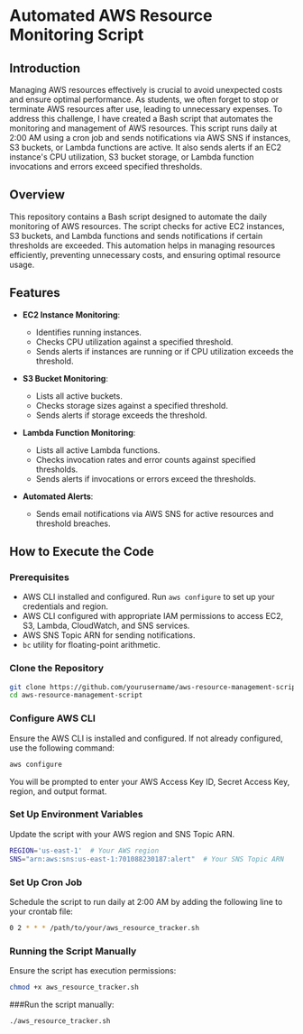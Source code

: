 # Automated AWS Resource Monitoring Script

## Introduction

Managing AWS resources effectively is crucial to avoid unexpected costs and ensure optimal performance. As students, we often forget to stop or terminate AWS resources after use, leading to unnecessary expenses. To address this challenge, I have created a Bash script that automates the monitoring and management of AWS resources. This script runs daily at 2:00 AM using a cron job and sends notifications via AWS SNS if instances, S3 buckets, or Lambda functions are active. It also sends alerts if an EC2 instance's CPU utilization, S3 bucket storage, or Lambda function invocations and errors exceed specified thresholds.

## Overview

This repository contains a Bash script designed to automate the daily monitoring of AWS resources. The script checks for active EC2 instances, S3 buckets, and Lambda functions and sends notifications if certain thresholds are exceeded. This automation helps in managing resources efficiently, preventing unnecessary costs, and ensuring optimal resource usage.

## Features

- **EC2 Instance Monitoring**:
  - Identifies running instances.
  - Checks CPU utilization against a specified threshold.
  - Sends alerts if instances are running or if CPU utilization exceeds the threshold.

- **S3 Bucket Monitoring**:
  - Lists all active buckets.
  - Checks storage sizes against a specified threshold.
  - Sends alerts if storage exceeds the threshold.

- **Lambda Function Monitoring**:
  - Lists all active Lambda functions.
  - Checks invocation rates and error counts against specified thresholds.
  - Sends alerts if invocations or errors exceed the thresholds.

- **Automated Alerts**:
  - Sends email notifications via AWS SNS for active resources and threshold breaches.

## How to Execute the Code

### Prerequisites

- AWS CLI installed and configured. Run `aws configure` to set up your credentials and region.
- AWS CLI configured with appropriate IAM permissions to access EC2, S3, Lambda, CloudWatch, and SNS services.
- AWS SNS Topic ARN for sending notifications.
- `bc` utility for floating-point arithmetic.

### Clone the Repository

```bash
git clone https://github.com/yourusername/aws-resource-management-script.git
cd aws-resource-management-script
```

### Configure AWS CLI
Ensure the AWS CLI is installed and configured. If not already configured, use the following command:
```bash
aws configure
```
You will be prompted to enter your AWS Access Key ID, Secret Access Key, region, and output format.


### Set Up Environment Variables
Update the script with your AWS region and SNS Topic ARN.
```bash
REGION='us-east-1'  # Your AWS region
SNS="arn:aws:sns:us-east-1:701088230187:alert"  # Your SNS Topic ARN
```

### Set Up Cron Job
Schedule the script to run daily at 2:00 AM by adding the following line to your crontab file:
```bash
0 2 * * * /path/to/your/aws_resource_tracker.sh
```
### Running the Script Manually
Ensure the script has execution permissions:
```bash
chmod +x aws_resource_tracker.sh
```
###Run the script manually:
```bash
./aws_resource_tracker.sh
```


